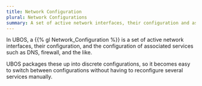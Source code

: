 ```yaml
---
title: Network Configuration
plural: Network Configurations
summary: A set of active network interfaces, their configuration and associated services.
---
```


In UBOS, a {{% gl Network_Configuration %}} is a set of active network interfaces,
their configuration, and the configuration of associated services such as DNS,
firewall, and the like.

UBOS packages these up into discrete configurations, so it becomes easy to
switch between configurations without having to reconfigure several services
manually.
